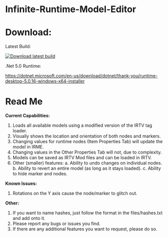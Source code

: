 # Infinite-Runtime-Model-Editor 

# Download: 

Latest Build: 

[![Download latest build](https://github.com/Z-15/Infinite-Runtime-Model-Editor/actions/workflows/dotnet.yml/badge.svg)](https://nightly.link/Z-15/Infinite-Runtime-Model-Editor/workflows/dotnet/master/IRME.zip)

.Net 5.0 Runtime:

https://dotnet.microsoft.com/en-us/download/dotnet/thank-you/runtime-desktop-5.0.16-windows-x64-installer

# Read Me

**Current Capabilities:**

1. Loads all available models using a modified version of the IRTV tag loader.
2. Visually shows the location and orientation of both nodes and markers.
3. Changing values for runtime nodes (Item Properties Tab) will update the model in IRME.
4. Changing values in the Other Properties Tab will not, due to complexity.
5. Models can be saved as IRTV Mod files and can be loaded in IRTV.
6. Other (smaller) features:
  a. Ability to undo changes on individual nodes.
  b. Ability to revert an entire model (as long as it stays loaded).
  c. Ability to hide marker and nodes.


**Known Issues:**

1. Rotations on the Y axis cause the node/marker to glitch out.

**Other:**

1. If you want to name hashes, just follow the format in the files/hashes.txt and add onto it. 
2. Please report any bugs or issues you find.
3. If there are any additional features you want to request, please do so.


